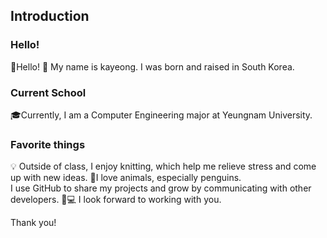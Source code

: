## Introduction

### Hello!
🌟Hello! 👋 My name is kayeong.
I was born and raised in South Korea.

### Current School
🎓Currently, I am a Computer Engineering major at Yeungnam University.

### Favorite things
💡 Outside of class, I enjoy knitting, which help me relieve stress and come up with new ideas.
🐧I love animals, especially penguins.
<br>
I use GitHub to share my projects and grow by communicating with other developers. 🌱💻
I look forward to working with you.

Thank you!
